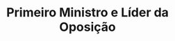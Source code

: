 ---
title: "Primeiro Ministro e Líder da Oposição"
lang: "Portuguese"
year: "2023"
link: "U5u_I0JZTj8"
slides: ""
authors: ['Ary Ferreira da Cunha']
tags: []
layout: "workshop"
categories: ["workshops"]
---